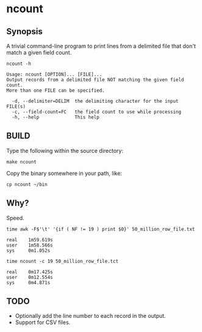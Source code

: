 # ncount

## Synopsis

A trivial command-line program to print lines from a delimited file that 
don't match a given field count.

```
ncount -h

Usage: ncount [OPTION]... [FILE]...
Output records from a delimited file NOT matching the given field count.
More than one FILE can be specified.

  -d, --delimiter=DELIM  the delimiting character for the input FILE(s)
  -c, --field-count=FC   the field count to use while processing
  -h, --help             This help
```

## BUILD

Type the following within the source directory:

```
make ncount
```

Copy the binary somewhere in your path, like:

```
cp ncount ~/bin
```

## Why?

Speed.

```
time awk -F$'\t' '{if ( NF != 19 ) print $0}' 50_million_row_file.txt

real    1m59.619s
user    1m58.566s
sys     0m1.052s

time ncount -c 19 50_million_row_file.tct

real    0m17.425s
user    0m12.554s
sys     0m4.871s
```


## TODO

- Optionally add the line number to each record in the output.
- Support for CSV files.
